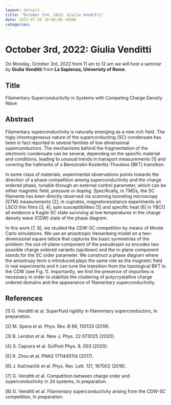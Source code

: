 ```yaml
---
layout: default
title: "October 3rd, 2022: Giulia Venditti"
date: 2022-07-30 10:00:00 +0200
categories:
---
```


# October 3rd, 2022: Giulia Venditti

On Monday, October 3rd, 2022 from 11 am to 12 am we will host a seminar by **Giulia Venditti** from **La Sapienza, Univeristy of Rome**. 

## Title

Filamentary Superconductivity in Systems with Competing Charge Density Wave

## Abstract 

Filamentary superconductivity is naturally emerging as a new rich field. The higly inhomogeneous nature of the superconducting (SC) condensate has been in fact reported in several families of low dimensional superconductors. The mechanisms behind the fragmentation of the electronic condensate can be several, depending on the specific material and conditions, leading to unusual trends in transport measurements [1] and covering the hallmarks of a Berezinskii-Kosterlitz-Thouless (BKT) transition.

In some class of materials, experimental observations points towards the direction of a phase competition among superconductivity and the charge ordered phase, tunable through an external control parameter, which can be either magnetic field, pressure or doping. Specifically, in TMDs, the SC filaments has been directly observed via scanning tunneling microscopy (STM) measurements [2]; in cuprates, magnetoresistance experiments on LSCO thin films [3, 4], spin susceptibilities [5] and specific heat [6] in YBCO all evidence a fragile SC state surviving at low temperatures in the charge density wave (CDW) state of the phase diagram.

In this work [7, 8], we studied the CDW-SC competition by means of Monte Carlo simulations. We use an anisotropic Heisenberg model on a two-dimensional square lattice that captures the basic symmetries of the problem: the out-of-plane component of the pseudospin sz encodes two possible charge ordered variants (up/down) and the in-plane component stands for the SC order parameter. We construct a phase diagram where the anisotropy term α introduced plays the same role as the magnetic field in real experiments and it can tune the transition from the topological BKT to the CDW (see Fig. 1). Importantly, we find the presence of impurities is necessary in order to stabilize the clustering of polycrystalline charge ordered domains and the appearance of filamentary superconductivity.


## References

[1] G. Venditti et al. Superfluid rigidity in filamentary superconductors, In preparation.

[2] M. Spera et al. Phys. Rev. B 99, 155133 (2019).

[3] B. Leridon et al. New J. Phys. 22 073025 (2020).

[4] S. Caprara et al. SciPost Phys. 8, 003 (2020).

[5] R. Zhou et al. PNAS 1711445114 (2017).

[6] J. Kačmarčík et al. Phys. Rev. Lett. 121, 167002 (2018).

[7] G. Venditti et al. Competition between charge order and superconductivity in 2d systems, In preparation.

[8] G. Venditti et al. Filamentary superconductivity arising from the CDW-SC competition, In preparation.

